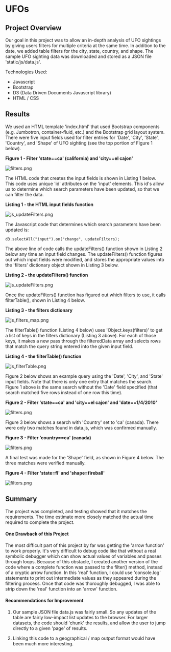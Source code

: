 # UFOs

## Project Overview

Our goal in this project was to allow an in-depth analysis of UFO sightings by giving users filters for multiple criteria at the same time. In addition to the date, we added table filters for the city, state, country, and shape. The sample UFO sighting data was downloaded and stored as a JSON file 'static/js/data.js'.

Technologies Used:
- Javascript
- Bootstrap
- D3 (Data Driven Documents Javascript library)
- HTML / CSS

## Results

We used an HTML template 'index.html' that used Bootstrap components (e.g. Jumbotron, container-fluid, etc.) and the Bootstrap grid layout system. There were five input fields used for filter entries for 'Date', 'City', 'State', 'Country', and 'Shape' of UFO sighting (see the top portion of Figure 1 below).

**Figure 1 - Filter 'state==ca' (california) and 'city==el cajon'**

![filters.png](Images/filters_el_cajon.png)

The HTML code that creates the input fields is shown in Listing 1 below. This code uses unique 'id' attributes on the 'input' elements. This id's allow us to determine which search parameters have been updated, so that we can filter the data.

**Listing 1 - the HTML input fields function**

![js_updateFilters.png](Images/html_input_fields.png)


The Javascript code that determines which search parameters have been updated is:

```
d3.selectAll("input").on("change", updateFilters);
```
The above line of code calls the updateFilters() function shown in Listing 2 below any time an input field changes. The updateFilters() function figures out which input fields were modified, and stores the appropriate values into the 'filters' dictionary object shown in Listing 3 below.

**Listing 2 - the updateFilters() function**

![js_updateFilters.png](Images/js_updateFilters.png)

Once the updateFilters() function has figured out which filters to use, it calls filterTable(), shown in Listing 4 below.

**Listing 3 - the filters dictionary**

![js_filters_map.png](Images/js_filters_map.png)

The filterTable() function (Listing 4 below) uses 'Object.keys(filters)' to get a list of keys in the filters dictionary (Listing 3 above). For each of those keys, it makes a new pass through the filteredData array and selects rows that match the query string entered into the given input field.

**Listing 4 - the filterTable() function**

![js_filterTable.png](Images/js_filterTable.png)

Figure 2 below shows an example query using the 'Date', 'City', and 'State' input fields. Note that there is only one entry that matches the search. Figure 1 above is the same search without the 'Date' field specified (that search matched five rows instead of one row this time).

**Figure 2 - Filter 'state==ca' and 'city==el cajon' and 'date==1/4/2010'**

![filters.png](Images/filters_el_cajon_ca_20100104.png)

Figure 3 below shows a search with 'Country' set to 'ca' (canada). There were only two matches found in data.js, which was confirmed manually.

**Figure 3 - Filter 'country==ca' (canada)**

![filters.png](Images/filters_canada.png)

A final test was made for the 'Shape' field, as shown in Figure 4 below. The three matches were verified manually.

**Figure 4 - Filter 'state=fl' and 'shape=fireball'**

![filters.png](Images/filters_fl_fireball.png)

## Summary

The project was completed, and testing showed that it matches the requirements. The time estimate more closely matched the actual time required to complete the project.

#### One Drawback of this Project

The most difficult part of this project by far was getting the 'arrow function' to work properly. It's very difficult to debug code like that without a real symbolic debugger which can show actual values of variables and passes through loops. Because of this obstacle, I created another version of the code where a complete function was passed to the filter() method, instead of a cryptic arrow function. In this 'real' function, I could use 'console.log' statements to print out intermediate values as they appeared during the filtering process. Once that code was thoroughly debugged, I was able to strip down the 'real' function into an 'arrow' function.

#### Recommendations for Improvement

1. Our sample JSON file data.js was fairly small. So any updates of the table are fairly low-impact list updates to the browser. For larger datasets, the code should 'chunk' the results, and allow the user to jump directly to a given 'page' of results.

2. Linking this code to a geographical / map output format would have been much more interesting.
